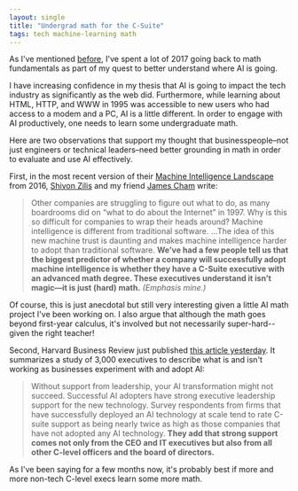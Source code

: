 ```yaml
---
layout: single
title: "Undergrad math for the C-Suite"
tags: tech machine-learning math
---
```


As I've mentioned [before](/blog/2017/learning-html-in-1994/), I've spent a lot of 2017 going back to math fundamentals as part of my quest to better understand where AI is going.

I have increasing confidence in my thesis that AI is going to impact the tech industry as significantly as the web did. Furthermore, while learning about HTML, HTTP, and WWW in 1995 was accessible to new users who had access to a modem and a PC, AI is a little different. In order to engage with AI productively, one needs to learn some undergraduate math.

Here are two observations that support my thought that businesspeople–not just engineers or technical leaders–need better grounding in math in order to evaluate and use AI effectively.

First, in the most recent version of their [Machine Intelligence Landscape](https://www.oreilly.com/ideas/the-current-state-of-machine-intelligence-3-0) from 2016, [Shivon Zilis](https://twitter.com/shivon) and my friend [James Cham](https://twitter.com/jamescham) write:

> Other companies are struggling to figure out what to do, as many boardrooms did on “what to do about the Internet” in 1997. Why is this so difficult for companies to wrap their heads around? Machine intelligence is different from traditional software. ...The idea of this new machine trust is daunting and makes machine intelligence harder to adopt than traditional software. **We’ve had a few people tell us that the biggest predictor of whether a company will successfully adopt machine intelligence is whether they have a C-Suite executive with an advanced math degree. These executives understand it isn’t magic—it is just (hard) math.** *(Emphasis mine.)* 

Of course, this is just anecdotal but still very interesting given a little AI math project I've been working on. I also argue that although the math goes beyond first-year calculus, it's involved but not necessarily super-hard--given the right teacher!

Second, Harvard Business Review just published [this article yesterday](https://hbr.org/2017/08/a-survey-of-3000-executives-reveals-how-businesses-succeed-with-ai). It summarizes a study of 3,000 executives to describe what is and isn't working as businesses experiment with and adopt AI:

>Without support from leadership, your AI transformation might not succeed. Successful AI adopters have strong executive leadership support for the new technology. Survey respondents from firms that have successfully deployed an AI technology at scale tend to rate C-suite support as being nearly twice as high as those companies that have not adopted any AI technology. **They add that strong support comes not only from the CEO and IT executives but also from all other C-level officers and the board of directors.**

As I've been saying for a few months now, it's probably best if more and more non-tech C-level execs learn some more math.
